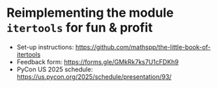 # Reimplementing the module `itertools` for fun & profit

- Set-up instructions: https://github.com/mathspp/the-little-book-of-itertools
- Feedback form: https://forms.gle/GMkRk7ks7U1cFDKh9
- PyCon US 2025 schedule: https://us.pycon.org/2025/schedule/presentation/93/
